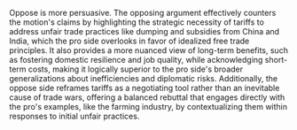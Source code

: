 Oppose is more persuasive. The opposing argument effectively counters the motion's claims by highlighting the strategic necessity of tariffs to address unfair trade practices like dumping and subsidies from China and India, which the pro side overlooks in favor of idealized free trade principles. It also provides a more nuanced view of long-term benefits, such as fostering domestic resilience and job quality, while acknowledging short-term costs, making it logically superior to the pro side's broader generalizations about inefficiencies and diplomatic risks. Additionally, the oppose side reframes tariffs as a negotiating tool rather than an inevitable cause of trade wars, offering a balanced rebuttal that engages directly with the pro's examples, like the farming industry, by contextualizing them within responses to initial unfair practices.